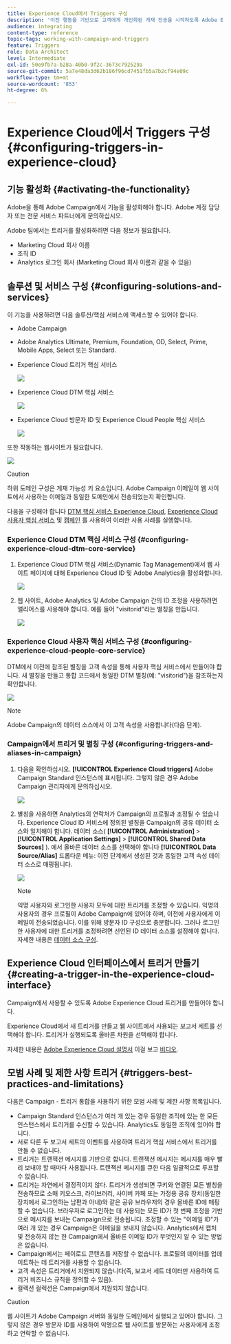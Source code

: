 ```yaml
---
title: Experience Cloud에서 Triggers 구성
description: '이전 행동을 기반으로 고객에게 개인화된 게재 전송을 시작하도록 Adobe Experience Cloud Triggers 통합을 구성하는 방법을 알아봅니다. '
audience: integrating
content-type: reference
topic-tags: working-with-campaign-and-triggers
feature: Triggers
role: Data Architect
level: Intermediate
exl-id: 50e9fb7a-b28a-40b0-9f2c-3673c792529a
source-git-commit: 5a7e48da3d62b186f96cd7451fb5a7b2cf94e09c
workflow-type: tm+mt
source-wordcount: '853'
ht-degree: 6%

---
```


# Experience Cloud에서 Triggers 구성{#configuring-triggers-in-experience-cloud}

## 기능 활성화 {#activating-the-functionality}

Adobe을 통해 Adobe Campaign에서 기능을 활성화해야 합니다. Adobe 계정 담당자 또는 전문 서비스 파트너에게 문의하십시오.

Adobe 팀에서는 트리거를 활성화하려면 다음 정보가 필요합니다.

* Marketing Cloud 회사 이름
* 조직 ID
* Analytics 로그인 회사 (Marketing Cloud 회사 이름과 같을 수 있음)

## 솔루션 및 서비스 구성 {#configuring-solutions-and-services}

이 기능을 사용하려면 다음 솔루션/핵심 서비스에 액세스할 수 있어야 합니다.

* Adobe Campaign
* Adobe Analytics Ultimate, Premium, Foundation, OD, Select, Prime, Mobile Apps, Select 또는 Standard.
* Experience Cloud 트리거 핵심 서비스

   ![](assets/trigger_uc_prereq_1.png)

* Experience Cloud DTM 핵심 서비스

   ![](assets/trigger_uc_prereq_2.png)

* Experience Cloud 방문자 ID 및 Experience Cloud People 핵심 서비스

   ![](assets/trigger_uc_prereq_3.png)

또한 작동하는 웹사이트가 필요합니다.

![](assets/trigger_uc_prereq_4.png)

>[!CAUTION]
>
>하위 도메인 구성은 게재 가능성 키 요소입니다. Adobe Campaign 이메일이 웹 사이트에서 사용하는 이메일과 동일한 도메인에서 전송되었는지 확인합니다.

다음을 구성해야 합니다 [DTM 핵심 서비스 Experience Cloud](#configuring-experience-cloud-dtm-core-service), [Experience Cloud 사용자 핵심 서비스](#configuring-experience-cloud-people-core-service) 및 [캠페인](#configuring-triggers-and-aliases-in-campaign) 를 사용하여 이러한 사용 사례를 실행합니다.

### Experience Cloud DTM 핵심 서비스 구성 {#configuring-experience-cloud-dtm-core-service}

1. Experience Cloud DTM 핵심 서비스(Dynamic Tag Management)에서 웹 사이트 페이지에 대해 Experience Cloud ID 및 Adobe Analytics을 활성화합니다.

   ![](assets/trigger_uc_conf_1.png)

1. 웹 사이트, Adobe Analytics 및 Adobe Campaign 간의 ID 조정을 사용하려면 앨리어스를 사용해야 합니다. 예를 들어 &quot;visitorid&quot;라는 별칭을 만듭니다.

   ![](assets/trigger_uc_conf_2.png)

### Experience Cloud 사용자 핵심 서비스 구성 {#configuring-experience-cloud-people-core-service}

DTM에서 이전에 참조된 별칭을 고객 속성을 통해 사용자 핵심 서비스에서 만들어야 합니다. 새 별칭을 만들고 통합 코드에서 동일한 DTM 별칭(예: &quot;visitorid&quot;)을 참조하는지 확인합니다.

![](assets/trigger_uc_conf_3.png)

>[!NOTE]
>
>Adobe Campaign의 데이터 소스에서 이 고객 속성을 사용합니다(다음 단계).

### Campaign에서 트리거 및 별칭 구성 {#configuring-triggers-and-aliases-in-campaign}

1. 다음을 확인하십시오. **[!UICONTROL Experience Cloud triggers]** Adobe Campaign Standard 인스턴스에 표시됩니다. 그렇지 않은 경우 Adobe Campaign 관리자에게 문의하십시오.

   ![](assets/remarketing_1.png)

1. 별칭을 사용하면 Analytics의 연락처가 Campaign의 프로필과 조정될 수 있습니다. Experience Cloud ID 서비스에 정의된 별칭을 Campaign의 공유 데이터 소스와 일치해야 합니다. 데이터 소스( **[!UICONTROL Administration]** > **[!UICONTROL Application Settings]** > **[!UICONTROL Shared Data Sources]** ). 에서 올바른 데이터 소스를 선택해야 합니다 **[!UICONTROL Data Source/Alias]** 드롭다운 메뉴: 이전 단계에서 생성된 것과 동일한 고객 속성 데이터 소스로 매핑됩니다.

   ![](assets/trigger_uc_conf_5.png)

   >[!NOTE]
   >
   >익명 사용자와 로그인한 사용자 모두에 대한 트리거를 조정할 수 있습니다. 익명의 사용자의 경우 프로필이 Adobe Campaign에 있어야 하며, 이전에 사용자에게 이메일이 전송되었습니다. 이를 위해 방문자 ID 구성으로 충분합니다. 그러나 로그인한 사용자에 대한 트리거를 조정하려면 선언된 ID 데이터 소스를 설정해야 합니다. 자세한 내용은 [데이터 소스 구성](../../integrating/using/integration-with-audience-manager-or-people-core-service.md#step-2--configure-the-data-sources).

## Experience Cloud 인터페이스에서 트리거 만들기 {#creating-a-trigger-in-the-experience-cloud-interface}

Campaign에서 사용할 수 있도록 Adobe Experience Cloud 트리거를 만들어야 합니다.

Experience Cloud에서 새 트리거를 만들고 웹 사이트에서 사용되는 보고서 세트를 선택해야 합니다. 트리거가 실행되도록 올바른 차원을 선택해야 합니다.

자세한 내용은 [Adobe Experience Cloud 설명서](https://experienceleague.adobe.com/docs/core-services/interface/activation/triggers.html) 이걸 보고 [비디오](https://helpx.adobe.com/marketing-cloud/how-to/email-marketing.html#step-two).

## 모범 사례 및 제한 사항 트리거 {#triggers-best-practices-and-limitations}

다음은 Campaign - 트리거 통합을 사용하기 위한 모범 사례 및 제한 사항 목록입니다.

* Campaign Standard 인스턴스가 여러 개 있는 경우 동일한 조직에 있는 한 모든 인스턴스에서 트리거를 수신할 수 있습니다. Analytics도 동일한 조직에 있어야 합니다.
* 서로 다른 두 보고서 세트의 이벤트를 사용하여 트리거 핵심 서비스에서 트리거를 만들 수 없습니다.
* 트리거는 트랜잭션 메시지를 기반으로 합니다. 트랜잭션 메시지는 메시지를 매우 빨리 보내야 할 때마다 사용됩니다. 트랜잭션 메시지를 큐한 다음 일괄적으로 루프할 수 없습니다.
* 트리거는 자연에서 결정적이지 않다. 트리거가 생성되면 쿠키와 연결된 모든 별칭을 전송하므로 소매 키오스크, 라이브러리, 사이버 카페 또는 가정용 공유 장치(동일한 장치에서 로그인하는 남편과 아내)와 같은 공유 브라우저의 경우 올바른 ID에 매핑할 수 없습니다. 브라우저로 로그인하는 데 사용되는 모든 ID가 첫 번째 조정을 기반으로 메시지를 보내는 Campaign으로 전송됩니다. 조정할 수 있는 &quot;이메일 ID&quot;가 여러 개 있는 경우 Campaign은 이메일을 보내지 않습니다. Analytics에서 캡처 및 전송하지 않는 한 Campaign에서 올바른 이메일 ID가 무엇인지 알 수 있는 방법은 없습니다.
* Campaign에서는 페이로드 콘텐츠를 저장할 수 없습니다. 프로필의 데이터를 업데이트하는 데 트리거를 사용할 수 없습니다.
* 고객 속성은 트리거에서 지원되지 않습니다(즉, 보고서 세트 데이터만 사용하여 트리거 비즈니스 규칙을 정의할 수 있음).
* 컬렉션 컬렉션은 Campaign에서 지원되지 않습니다.

>[!CAUTION]
>
>웹 사이트가 Adobe Campaign 서버와 동일한 도메인에서 실행되고 있어야 합니다. 그렇지 않은 경우 방문자 ID를 사용하여 익명으로 웹 사이트를 방문하는 사용자에게 조정하고 연락할 수 없습니다.

